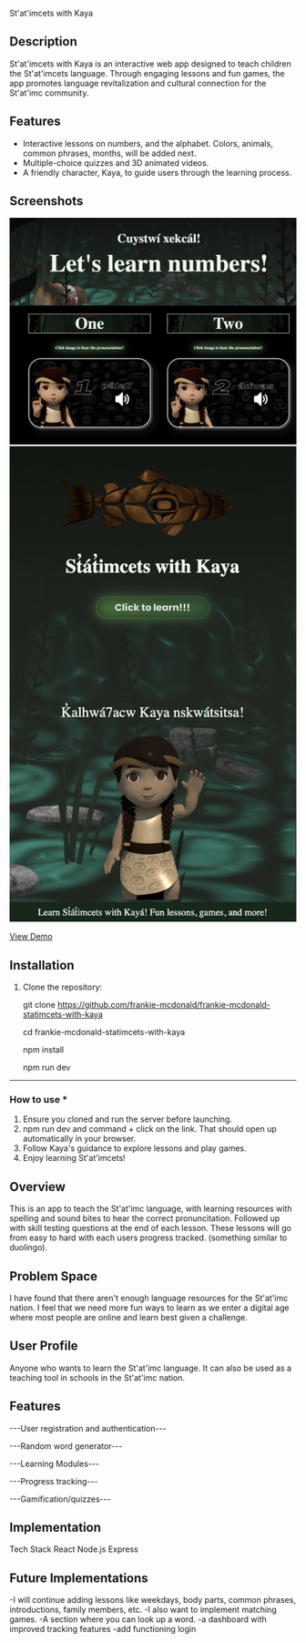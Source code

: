 St'at'imcets with Kaya

## Description

St'at'imcets with Kaya is an interactive web app designed to teach children the St'at'imcets language. Through engaging lessons and fun games, the app promotes language revitalization and cultural connection for the St'at'imc community.

## Features

- Interactive lessons on numbers, and the alphabet. Colors, animals, common phrases, months, will be added next.
- Multiple-choice quizzes and 3D animated videos.
- A friendly character, Kaya, to guide users through the learning process.

## Screenshots

![Numbers Page](./src/assets/images/numbers.png)
![Landing Page](./src/assets/images/landing-page.png)

[View Demo](https://youtu.be/ZaN7_mWEFGY)

## Installation

1. Clone the repository:

   git clone https://github.com/frankie-mcdonald/frankie-mcdonald-statimcets-with-kaya

   cd frankie-mcdonald-statimcets-with-kaya

   npm install

   npm run dev

---

### How to use **\***

1. Ensure you cloned and run the server before launching.
2. npm run dev and command + click on the link. That should open up automatically in your browser.
3. Follow Kaya's guidance to explore lessons and play games.
4. Enjoy learning St'at'imcets!

## Overview

This is an app to teach the St'at'imc language, with learning resources with spelling and sound bites to hear the correct pronuncitation. Followed up with skill testing questions at the end of each lesson. These lessons will go from easy to hard with each users progress tracked. (something similar to duolingo).

## Problem Space

I have found that there aren't enough language resources for the St'at'imc nation. I feel that we need more fun ways to learn as we enter a digital age where most people are online and learn best given a challenge.

## User Profile

Anyone who wants to learn the St'at'imc language. It can also be used as a teaching tool in schools in the St'at'imc nation.

## Features

---User registration and authentication---

---Random word generator---

---Learning Modules---

---Progress tracking---

---Gamification/quizzes---

## Implementation

Tech Stack
React
Node.js
Express

## Future Implementations

-I will continue adding lessons like weekdays, body parts, common phrases, introductions, family members, etc. -I also want to implement matching games.
-A section where you can look up a word.
-a dashboard with improved tracking features
-add functioning login
